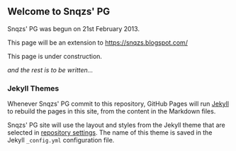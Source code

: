 ## Welcome to Snqzs' PG

Snqzs' PG was begun on 21st February 2013.

This page will be an extension to https://snqzs.blogspot.com/

This page is under construction.

*and the rest is to be written...*

### Jekyll Themes
Whenever Snqzs' PG commit to this repository, GitHub Pages will run [Jekyll](https://jekyllrb.com/) to rebuild the pages in this site, from the content in the Markdown files.

Snqzs' PG site will use the layout and styles from the Jekyll theme that are selected in [repository settings](https://github.com/snqzspg/snqzspg.github.io/settings/pages). The name of this theme is saved in the Jekyll `_config.yml` configuration file.
